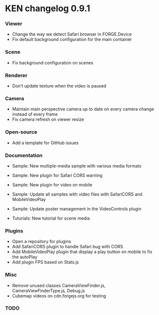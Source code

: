 # KEN changelog 0.9.1

### Viewer

- Change the way we detect Safari browser in FORGE.Device
- Fix default background configuration for the main container

### Scene

- Fix background configuration on scenes

### Renderer

- Don't update texture when the video is paused

### Camera

- Maintain main perspective camera up to date on every camera change instead of every frame
- Fix camera refresh on viewer resize

### Open-source

- Add a template for GitHub issues

### Documentation

- Sample: New multiple-media sample with various media formats
- Sample: New plugin for Safari CORS warning
- Sample: New plugin for video on mobile
- Sample: Update all samples with video files with SafariCORS and MobileVideoPlay
- Sample: Update poster management in the VideoControls plugin

- Tutorials: New tutorial for scene media

### Plugins

- Open a repository for plugins
- Add SafariCORS plugin to handle Safari bug with CORS
- Add MobileVideoPlay plugin that display a play button on mobile to fix the autoPlay
- Add plugin FPS based on Stats.js


### Misc

- Remove unused classes CameraViewFinder.js, CameraViewFinderType.js, Debug.js
- Cubemap videos on cdn.forgejs.org for testing

### TODO

